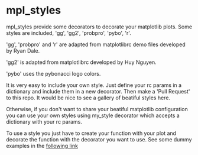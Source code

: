 mpl_styles
==========

mpl_styles provide some decorators to decorate your matplotlib plots. Some styles are included, 
'gg', 'gg2', 'probpro', 'pybo', 'r'.

'gg', 'probpro' and 'r' are adapted from matplotlibrc demo files developed by Ryan Dale.

'gg2' is adapted from matplotlibrc developed by Huy Nguyen.

'pybo' uses the pybonacci logo colors.

It is very easy to include your own style. Just define your rc params in a dictionary and include 
them in a new decorator. Then make a 'Pull Request' to this repo. It would be nice to see a gallery 
of beatiful styles here.

Otherwise, if you don't want to share your beatiful matplotlib configuration you can use your own 
styles using my_style decorator which accepts a dictionary with your rc params.

To use a style you just have to create your function with your plot and decorate the function with the 
decorator you want to use. See some dummy examples in the [following link](http://nbviewer.ipython.org/urls/raw.github.com/kikocorreoso/mpl_styles/master/mpl_styles-examples_of_use.ipynb)


